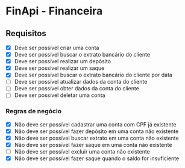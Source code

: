 # **FinApi - Financeira**

## **Requisitos**

- [x]  Deve ser possível criar uma conta
- [x]  Deve ser possível buscar o extrato bancário do cliente
- [x]  Deve ser possível realizar um depósito
- [x]  Deve ser possível realizar um saque
- [x]  Deve ser possível buscar o extrato bancário do cliente por data
- [ ]  Deve ser possível atualizar dados da conta do cliente
- [ ]  Deve ser possível obter dados da conta do cliente
- [ ]  Deve ser possível deletar uma conta

### **Regras de negócio**

- [x]  Não deve ser possível cadastrar uma conta com CPF já existente
- [x]  Não deve ser possível fazer depósito em uma conta não existente
- [x]  Não deve ser possível buscar extrato em uma conta não existente
- [x]  Não deve ser possível fazer saque em uma conta não existente
- [ ]  Não deve ser possível excluir uma conta não existente
- [x]  Não deve ser possível fazer saque quando o saldo for insuficiente